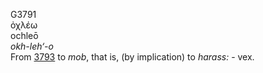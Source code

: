 <body>
  <p>G3791<br>  ὀχλέω  <br> ochleō  <br><i>okh-leh‘-o </i><br>From <a href="g3793.htm">3793</a>  to <i>mob</i>, that is, (by implication) to <i>harass:</i> - vex.<br></p>
 </body>